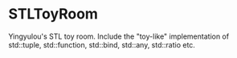 # STLToyRoom
Yingyulou's STL toy room. Include the "toy-like" implementation of std::tuple, std::function, std::bind, std::any, std::ratio etc.
